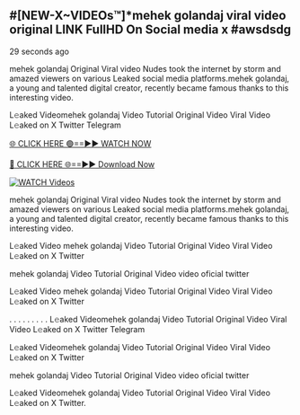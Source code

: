 ## #[NEW-X~VIDEOs™]*mehek golandaj viral video original LINK FullHD On Social media x #awsdsdg

29 seconds ago

mehek golandaj Original Viral video Nudes took the internet by storm and amazed viewers on various Leaked social media platforms.mehek golandaj, a young and talented digital creator, recently became famous thanks to this interesting video.

L𝚎aked Videomehek golandaj Video Tutorial Original Video Viral Video L𝚎aked on X Twitter Telegram

[🌐 CLICK HERE 🟢==►► WATCH NOW](https://shorturl.at/C3Pjp)

[🔴 CLICK HERE 🌐==►► Download Now](https://shorturl.at/C3Pjp)

[![WATCH Videos](https://i.imgur.com/dJHk4Zq.gif)](https://shorturl.at/C3Pjp)

mehek golandaj Original Viral video Nudes took the internet by storm and amazed viewers on various Leaked social media platforms.mehek golandaj, a young and talented digital creator, recently became famous thanks to this interesting video.

L𝚎aked Video mehek golandaj Video Tutorial Original Video Viral Video L𝚎aked on X Twitter

mehek golandaj Video Tutorial Original Video video oficial twitter

L𝚎aked Video mehek golandaj Video Tutorial Original Video Viral Video L𝚎aked on X Twitter

. . . . . . . . . L𝚎aked Videomehek golandaj Video Tutorial Original Video Viral Video L𝚎aked on X Twitter Telegram

L𝚎aked Videomehek golandaj Video Tutorial Original Video Viral Video L𝚎aked on X Twitter

mehek golandaj Video Tutorial Original Video video oficial twitter

L𝚎aked Videomehek golandaj Video Tutorial Original Video Viral Video L𝚎aked on X Twitter.